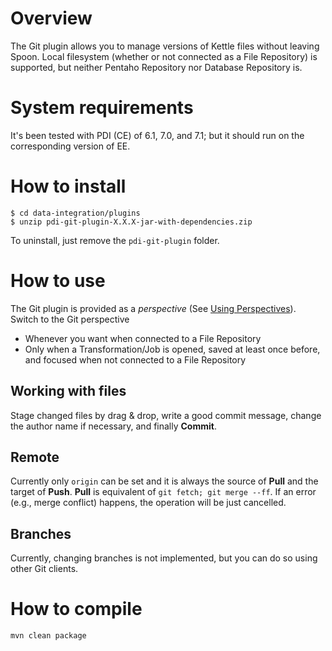 # Overview

The Git plugin allows you to manage versions of Kettle files without leaving Spoon.
Local filesystem (whether or not connected as a File Repository) is supported, but neither Pentaho Repository nor Database Repository is.

# System requirements

It's been tested with PDI (CE) of 6.1, 7.0, and 7.1; but it should run on the corresponding version of EE.

# How to install

```
$ cd data-integration/plugins
$ unzip pdi-git-plugin-X.X.X-jar-with-dependencies.zip
```

To uninstall, just remove the `pdi-git-plugin` folder.

# How to use

The Git plugin is provided as a <i>perspective</i> (See [Using Perspectives](https://help.pentaho.com/Documentation/7.1/0L0/0Y0/020)).
Switch to the Git perspective

- Whenever you want when connected to a File Repository
- Only when a Transformation/Job is opened, saved at least once before, and focused when not connected to a File Repository

## Working with files

Stage changed files by drag & drop, write a good commit message, change the author name if necessary, and finally <b>Commit</b>.

## Remote

Currently only `origin` can be set and it is always the source of <b>Pull</b> and the target of <b>Push</b>.
<b>Pull</b> is equivalent of `git fetch; git merge --ff`.
If an error (e.g., merge conflict) happens, the operation will be just cancelled.

## Branches

Currently, changing branches is not implemented, but you can do so using other Git clients.

# How to compile

```
mvn clean package
```
